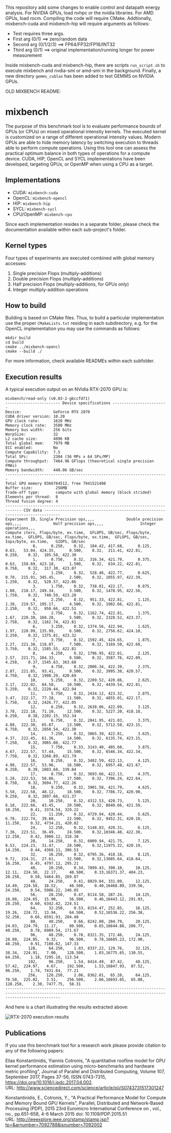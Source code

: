 This repository add some changes to enable control and datapath energy analysis.
For NVIDIA GPUs, load nvhpc or the nvidia libraries. For AMD GPUs, load rocm.
Compiling the code will require CMake. Addtionally, mixbench-cuda and mixbench-hip will require arguments as follows:

* Test requires three args. 
* First arg (0/1) ==> zero/random data 
* Second arg (0/1/2/3) ==> FP64/FP32/FP16/INT32 
* Third arg (0/1) ==> original implementation/running longer for power measurement

Inside mixbench-cuda and mixbench-hip, there are scripts `run_script.sh` to execute mixbench and nvdia-smi or amd-smi in the background.
Finally, a new directory `gemms_cublas` has been added to test GEMMS on NVIDIA GPUs.

OLD MIXBENCH README:

# mixbench
The purpose of this benchmark tool is to evaluate performance bounds of GPUs (or CPUs) on mixed operational intensity kernels. The executed kernel is customized on a range of different operational intensity values. Modern GPUs are able to hide memory latency by switching execution to threads able to perform compute operations. Using this tool one can assess the practical optimum balance in both types of operations for a compute device. CUDA, HIP, OpenCL and SYCL implementations have been developed, targeting GPUs, or OpenMP when using a CPU as a target.

## Implementations

* CUDA: `mixbench-cuda`
* OpenCL: `mixbench-opencl`
* HIP: `mixbench-hip`
* SYCL: `mixbench-sycl`
* CPU/OpenMP: `mixbench-cpu`

Since each implementation resides in a separate folder, please check the documentation available within each sub-project's folder.

## Kernel types

Four types of experiments are executed combined with global memory accesses:

1. Single precision Flops (multiply-additions)
2. Double precision Flops (multiply-additions)
3. Half precision Flops (multiply-additions, for GPUs only)
4. Integer multiply-addition operations

## How to build

Building is based on CMake files.
Thus, to build a particular implementation use the proper `CMakeLists.txt` residing in each subdirectory,
e.g. for the OpenCL implementation you may use the commands as follows:

```
mkdir build
cd build
cmake ../mixbench-opencl
cmake --build ./
```

For more information, check available READMEs within each subfolder.

## Execution results

A typical execution output on an NVidia RTX-2070 GPU is:
```
mixbench/read-only (v0.03-2-gbccfd71)
------------------------ Device specifications ------------------------
Device:              GeForce RTX 2070
CUDA driver version: 10.20
GPU clock rate:      1620 MHz
Memory clock rate:   3500 MHz
Memory bus width:    256 bits
WarpSize:            32
L2 cache size:       4096 KB
Total global mem:    7979 MB
ECC enabled:         No
Compute Capability:  7.5
Total SPs:           2304 (36 MPs x 64 SPs/MP)
Compute throughput:  7464.96 GFlops (theoretical single precision FMAs)
Memory bandwidth:    448.06 GB/sec
-----------------------------------------------------------------------
Total GPU memory 8366784512, free 7941521408
Buffer size:          256MB
Trade-off type:       compute with global memory (block strided)
Elements per thread:  8
Thread fusion degree: 4
----------------------------------------------------------------------------- CSV data -----------------------------------------------------------------------------
Experiment ID, Single Precision ops,,,,              Double precision ops,,,,              Half precision ops,,,,                Integer operations,,, 
Compute iters, Flops/byte, ex.time,  GFLOPS, GB/sec, Flops/byte, ex.time,  GFLOPS, GB/sec, Flops/byte, ex.time,  GFLOPS, GB/sec, Iops/byte, ex.time,   GIOPS, GB/sec
            0,      0.250,    0.32,  104.42, 417.68,      0.125,    0.63,   53.04, 424.35,      0.500,    0.32,  211.41, 422.81,     0.250,    0.32,  105.58, 422.30
            1,      0.750,    0.32,  316.34, 421.79,      0.375,    0.63,  158.69, 423.18,      1.500,    0.32,  634.22, 422.81,     0.750,    0.32,  317.30, 423.07
            2,      1.250,    0.32,  528.46, 422.77,      0.625,    0.78,  215.91, 345.45,      2.500,    0.32, 1055.97, 422.39,     1.250,    0.32,  528.57, 422.86
            3,      1.750,    0.32,  738.81, 422.17,      0.875,    1.08,  218.17, 249.34,      3.500,    0.32, 1478.95, 422.56,     1.750,    0.32,  740.59, 423.20
            4,      2.250,    0.32,  951.33, 422.81,      1.125,    1.38,  219.57, 195.17,      4.500,    0.32, 1902.66, 422.81,     2.250,    0.32,  950.66, 422.51
            5,      2.750,    0.32, 1162.74, 422.81,      1.375,    1.67,  220.38, 160.28,      5.500,    0.32, 2328.52, 423.37,     2.750,    0.32, 1162.74, 422.81
            6,      3.250,    0.32, 1374.56, 422.94,      1.625,    1.97,  220.99, 135.99,      6.500,    0.32, 2756.62, 424.10,     3.250,    0.32, 1375.81, 423.32
            7,      3.750,    0.32, 1592.45, 424.65,      1.875,    2.27,  221.38, 118.07,      7.500,    0.32, 3169.50, 422.60,     3.750,    0.32, 1585.55, 422.81
            8,      4.250,    0.32, 1796.95, 422.81,      2.125,    2.57,  221.71, 104.33,      8.500,    0.32, 3587.76, 422.09,     4.250,    0.37, 1545.63, 363.68
            9,      4.750,    0.32, 2006.34, 422.39,      2.375,    2.87,  221.85,  93.41,      9.500,    0.32, 3995.38, 420.57,     4.750,    0.32, 1998.29, 420.69
           10,      5.250,    0.32, 2209.52, 420.86,      2.625,    3.17,  222.02,  84.58,     10.500,    0.32, 4439.54, 422.81,     5.250,    0.32, 2220.44, 422.94
           11,      5.750,    0.32, 2434.12, 423.32,      2.875,    3.47,  222.17,  77.28,     11.500,    0.32, 4855.01, 422.17,     5.750,    0.32, 2426.77, 422.05
           12,      6.250,    0.32, 2638.06, 422.09,      3.125,    3.78,  222.18,  71.10,     12.500,    0.32, 5227.20, 418.18,     6.250,    0.38, 2202.15, 352.34
           13,      6.750,    0.32, 2841.95, 421.03,      3.375,    4.08,  222.30,  65.87,     13.500,    0.32, 5712.58, 423.15,     6.750,    0.32, 2850.54, 422.30
           14,      7.250,    0.32, 3065.39, 422.81,      3.625,    4.37,  222.45,  61.36,     14.500,    0.32, 6135.74, 423.15,     7.250,    0.32, 3065.08, 422.77
           15,      7.750,    0.33, 3143.40, 405.60,      3.875,    4.67,  222.57,  57.44,     15.500,    0.32, 6546.34, 422.34,     7.750,    0.32, 3268.89, 421.79
           16,      8.250,    0.32, 3482.59, 422.13,      4.125,    4.98,  222.57,  53.96,     16.500,    0.32, 6957.48, 421.67,     8.250,    0.39, 2803.68, 339.84
           17,      8.750,    0.32, 3693.66, 422.13,      4.375,    5.28,  222.53,  50.86,     17.500,    0.32, 7396.24, 422.64,     8.750,    0.32, 3694.77, 422.26
           18,      9.250,    0.32, 3901.58, 421.79,      4.625,    5.58,  222.58,  48.12,     18.500,    0.32, 7786.72, 420.90,     9.250,    0.32, 3897.66, 421.37
           20,     10.250,    0.32, 4312.53, 420.73,      5.125,    6.18,  222.66,  43.45,     20.500,    0.32, 8640.66, 421.50,    10.250,    0.41, 3374.54, 329.22
           22,     11.250,    0.32, 4729.94, 420.44,      5.625,    6.78,  222.74,  39.60,     22.500,    0.32, 9452.31, 420.10,    11.250,    0.32, 4734.21, 420.82
           24,     12.250,    0.32, 5148.83, 420.31,      6.125,    7.36,  223.51,  36.49,     24.500,    0.32,10346.40, 422.30,    12.250,    0.42, 3900.12, 318.38
           28,     14.250,    0.32, 6009.94, 421.75,      7.125,    8.53,  224.23,  31.47,     28.500,    0.32,11975.32, 420.19,    14.250,    0.44, 4368.11, 306.53
           32,     16.250,    0.32, 6795.36, 418.18,      8.125,    9.72,  224.31,  27.61,     32.500,    0.32,13605.64, 418.64,    16.250,    0.45, 4797.12, 295.21
           40,     20.250,    0.34, 7899.43, 390.10,     10.125,   12.11,  224.50,  22.17,     40.500,    0.33,16371.37, 404.23,    20.250,    0.50, 5464.85, 269.87
           48,     24.250,    0.41, 8029.04, 331.09,     12.125,   14.49,  224.58,  18.52,     48.500,    0.40,16468.89, 339.56,    24.250,    0.54, 5986.22, 246.85
           56,     28.250,    0.47, 8114.58, 287.24,     14.125,   16.88,  224.65,  15.90,     56.500,    0.46,16443.12, 291.03,    28.250,    0.60, 6342.42, 224.51
           64,     32.250,    0.53, 8154.47, 252.85,     16.125,   19.26,  224.72,  13.94,     64.500,    0.52,16536.22, 256.38,    32.250,    0.66, 6591.93, 204.40
           80,     40.250,    0.66, 8242.80, 204.79,     20.125,   24.03,  224.79,  11.17,     80.500,    0.65,16644.88, 206.77,    40.250,    0.78, 6909.54, 171.67
           96,     48.250,    0.78, 8321.35, 172.46,     24.125,   28.80,  224.85,   9.32,     96.500,    0.78,16685.23, 172.90,    48.250,    0.91, 7108.62, 147.33
          128,     64.250,    1.03, 8337.22, 129.76,     32.125,   38.34,  224.91,   7.00,    128.500,    1.03,16775.65, 130.55,    64.250,    1.18, 7295.18, 113.54
          192,     96.250,    1.54, 8414.49,  87.42,     48.125,   57.42,  224.97,   4.67,    192.500,    1.53,16847.93,  87.52,    96.250,    1.74, 7431.64,  77.21
          256,    128.250,    2.06, 8362.01,  65.20,     64.125,   76.50,  225.02,   3.51,    256.500,    2.06,16693.65,  65.08,   128.250,    2.30, 7477.75,  58.31
--------------------------------------------------------------------------------------------------------------------------------------------------------------------
```

And here is a chart illustrating the results extracted above:

![RTX-2070 execution results](https://raw.githubusercontent.com/ekondis/mixbench/gh-pages/img/rtx2070-sp-roofline.png "mixbench execution results on NVidia RTX-2070 (CUDA/ro implementation)")

## Publications

If you use this benchmark tool for a research work please provide citation to any of the following papers:

Elias Konstantinidis, Yiannis Cotronis,
"A quantitative roofline model for GPU kernel performance estimation using micro-benchmarks and hardware metric profiling",
Journal of Parallel and Distributed Computing, Volume 107, September 2017, Pages 37-56, ISSN 0743-7315,
https://doi.org/10.1016/j.jpdc.2017.04.002.  
URL: http://www.sciencedirect.com/science/article/pii/S0743731517301247

Konstantinidis, E., Cotronis, Y.,
"A Practical Performance Model for Compute and Memory Bound GPU Kernels",
Parallel, Distributed and Network-Based Processing (PDP), 2015 23rd Euromicro International Conference on , vol., no., pp.651-658, 4-6 March 2015
doi: 10.1109/PDP.2015.51  
URL: http://ieeexplore.ieee.org/stamp/stamp.jsp?tp=&arnumber=7092788&isnumber=7092002

